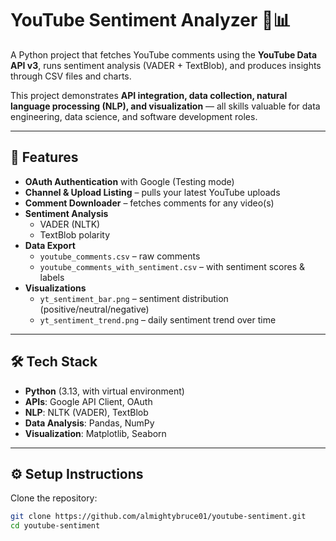# YouTube Sentiment Analyzer 🎥📊

A Python project that fetches YouTube comments using the **YouTube Data API v3**, runs sentiment analysis (VADER + TextBlob), and produces insights through CSV files and charts.  

This project demonstrates **API integration, data collection, natural language processing (NLP), and visualization** — all skills valuable for data engineering, data science, and software development roles.  

---

## 🚀 Features
- **OAuth Authentication** with Google (Testing mode)
- **Channel & Upload Listing** – pulls your latest YouTube uploads
- **Comment Downloader** – fetches comments for any video(s)
- **Sentiment Analysis**
  - VADER (NLTK)
  - TextBlob polarity
- **Data Export**
  - `youtube_comments.csv` – raw comments
  - `youtube_comments_with_sentiment.csv` – with sentiment scores & labels
- **Visualizations**
  - `yt_sentiment_bar.png` – sentiment distribution (positive/neutral/negative)
  - `yt_sentiment_trend.png` – daily sentiment trend over time

---

## 🛠 Tech Stack
- **Python** (3.13, with virtual environment)
- **APIs**: Google API Client, OAuth
- **NLP**: NLTK (VADER), TextBlob
- **Data Analysis**: Pandas, NumPy
- **Visualization**: Matplotlib, Seaborn

---

## ⚙️ Setup Instructions

Clone the repository:
```bash
git clone https://github.com/almightybruce01/youtube-sentiment.git
cd youtube-sentiment
